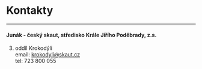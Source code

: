 # Kontakty
---------------------

#### Junák - český skaut, středisko Krále Jiřího Poděbrady, z.s.  

3. oddíl Krokodýli  
email: krokodyli@skaut.cz  
tel: 723 800 055  

